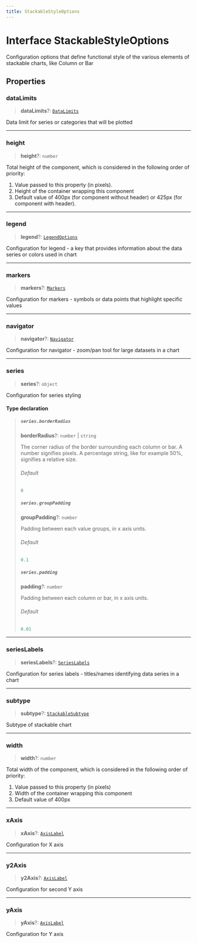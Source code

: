```yaml
---
title: StackableStyleOptions
---
```


# Interface StackableStyleOptions

Configuration options that define functional style of the various elements of stackable charts, like Column or Bar

## Properties

### dataLimits

> **dataLimits**?: [`DataLimits`](interface.DataLimits.md)

Data limit for series or categories that will be plotted

***

### height

> **height**?: `number`

Total height of the component, which is considered in the following order of priority:

1. Value passed to this property (in pixels).
2. Height of the container wrapping this component
3. Default value of 400px (for component without header) or 425px (for component with header).

***

### legend

> **legend**?: [`LegendOptions`](../../sdk-ui/type-aliases/type-alias.LegendOptions.md)

Configuration for legend - a key that provides information about the data series or colors used in chart

***

### markers

> **markers**?: [`Markers`](../type-aliases/type-alias.Markers.md)

Configuration for markers - symbols or data points that highlight specific values

***

### navigator

> **navigator**?: [`Navigator`](../type-aliases/type-alias.Navigator.md)

Configuration for navigator - zoom/pan tool for large datasets in a chart

***

### series

> **series**?: `object`

Configuration for series styling

#### Type declaration

> ##### `series.borderRadius`
>
> **borderRadius**?: `number` \| `string`
>
> The corner radius of the border surrounding each column or bar.
> A number signifies pixels.
> A percentage string, like for example 50%, signifies a relative size.
>
> ###### Default
>
> ```ts
> 0
> ```
>
> ##### `series.groupPadding`
>
> **groupPadding**?: `number`
>
> Padding between each value groups, in x axis units.
>
> ###### Default
>
> ```ts
> 0.1
> ```
>
> ##### `series.padding`
>
> **padding**?: `number`
>
> Padding between each column or bar, in x axis units.
>
> ###### Default
>
> ```ts
> 0.01
> ```
>
>

***

### seriesLabels

> **seriesLabels**?: [`SeriesLabels`](../type-aliases/type-alias.SeriesLabels.md)

Configuration for series labels - titles/names identifying data series in a chart

***

### subtype

> **subtype**?: [`StackableSubtype`](../type-aliases/type-alias.StackableSubtype.md)

Subtype of stackable chart

***

### width

> **width**?: `number`

Total width of the component, which is considered in the following order of priority:

1. Value passed to this property (in pixels)
2. Width of the container wrapping this component
3. Default value of 400px

***

### xAxis

> **xAxis**?: [`AxisLabel`](../type-aliases/type-alias.AxisLabel.md)

Configuration for X axis

***

### y2Axis

> **y2Axis**?: [`AxisLabel`](../type-aliases/type-alias.AxisLabel.md)

Configuration for second Y axis

***

### yAxis

> **yAxis**?: [`AxisLabel`](../type-aliases/type-alias.AxisLabel.md)

Configuration for Y axis
